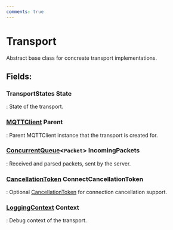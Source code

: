 ```yaml
---
comments: true
---
```

# Transport

Abstract base class for concreate transport implementations. 

## **Fields**:
### **TransportStates State**
: State of the transport. 
### **[MQTTClient](../MQTT/MQTTClient.md) Parent**
: Parent MQTTClient instance that the transport is created for. 
### **[ConcurrentQueue](https://learn.microsoft.com/en-us/dotnet/api/System.Collections.Concurrent.ConcurrentQueue-1)&lt;`Packet`&gt; IncomingPackets**
: Received and parsed packets, sent by the server. 
### **[CancellationToken](https://learn.microsoft.com/en-us/dotnet/api/System.Threading.CancellationToken) ConnectCancellationToken**
: Optional [CancellationToken](https://learn.microsoft.com/en-us/dotnet/api/System.Threading.CancellationToken) for connection cancellation support. 
### **[LoggingContext](../../../HTTP/api-reference/Logger/LoggingContext.md) Context**
: Debug context of the transport. 